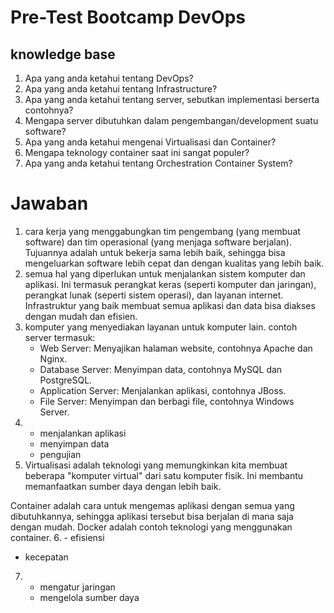 # Pre-Test Bootcamp DevOps

## knowledge base

1. Apa yang anda ketahui tentang DevOps?
2. Apa yang anda ketahui tentang Infrastructure?
3. Apa yang anda ketahui tentang server, sebutkan implementasi berserta contohnya?
4. Mengapa server dibutuhkan dalam pengembangan/development suatu software?
5. Apa yang anda ketahui mengenai Virtualisasi dan Container?
6. Mengapa teknology container saat ini sangat populer?
7. Apa yang anda ketahui tentang Orchestration Container System?

# Jawaban
1. cara kerja yang menggabungkan tim pengembang (yang membuat software) dan tim
   operasional (yang menjaga software berjalan). Tujuannya adalah untuk bekerja
   sama lebih baik, sehingga bisa mengeluarkan software lebih cepat dan dengan
   kualitas yang lebih baik.
2. semua hal yang diperlukan untuk menjalankan sistem komputer dan aplikasi. Ini
   termasuk perangkat keras (seperti komputer dan jaringan), perangkat lunak (seperti
   sistem operasi), dan layanan internet. Infrastruktur yang baik membuat semua
   aplikasi dan data bisa diakses dengan mudah dan efisien.
3. komputer yang menyediakan layanan untuk komputer lain. contoh server termasuk:
    - Web Server: Menyajikan halaman website, contohnya Apache dan Nginx.
    - Database Server: Menyimpan data, contohnya MySQL dan PostgreSQL.
    - Application Server: Menjalankan aplikasi, contohnya JBoss.
    - File Server: Menyimpan dan berbagi file, contohnya Windows Server.
4. - menjalankan aplikasi
   - menyimpan data
   - pengujian
5. Virtualisasi adalah teknologi yang memungkinkan kita membuat beberapa
   "komputer virtual" dari satu komputer fisik. Ini membantu memanfaatkan
   sumber daya dengan lebih baik.

  Container adalah cara untuk mengemas aplikasi dengan semua yang dibutuhkannya,
  sehingga aplikasi tersebut bisa berjalan di mana saja dengan mudah. Docker adalah
  contoh teknologi yang menggunakan container.
6. - efisiensi
   - kecepatan
7. - mengatur jaringan
   - mengelola sumber daya
